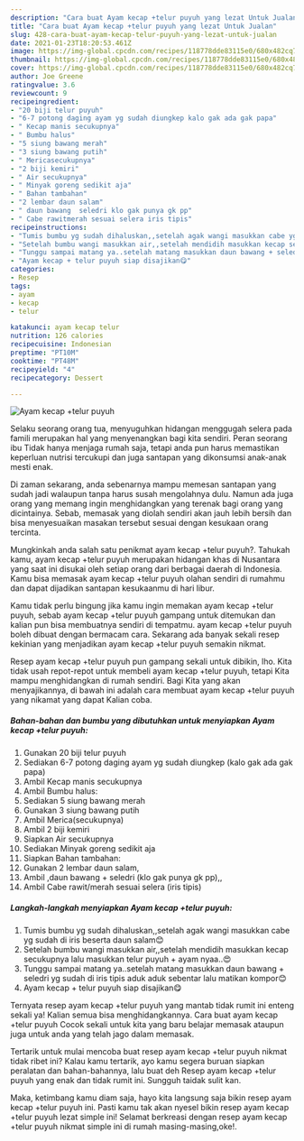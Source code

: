```yaml
---
description: "Cara buat Ayam kecap +telur puyuh yang lezat Untuk Jualan"
title: "Cara buat Ayam kecap +telur puyuh yang lezat Untuk Jualan"
slug: 428-cara-buat-ayam-kecap-telur-puyuh-yang-lezat-untuk-jualan
date: 2021-01-23T18:20:53.461Z
image: https://img-global.cpcdn.com/recipes/118778dde83115e0/680x482cq70/ayam-kecap-telur-puyuh-foto-resep-utama.jpg
thumbnail: https://img-global.cpcdn.com/recipes/118778dde83115e0/680x482cq70/ayam-kecap-telur-puyuh-foto-resep-utama.jpg
cover: https://img-global.cpcdn.com/recipes/118778dde83115e0/680x482cq70/ayam-kecap-telur-puyuh-foto-resep-utama.jpg
author: Joe Greene
ratingvalue: 3.6
reviewcount: 9
recipeingredient:
- "20 biji telur puyuh"
- "6-7 potong daging ayam yg sudah diungkep kalo gak ada gak papa"
- " Kecap manis secukupnya"
- " Bumbu halus"
- "5 siung bawang merah"
- "3 siung bawang putih"
- " Mericasecukupnya"
- "2 biji kemiri"
- " Air secukupnya"
- " Minyak goreng sedikit aja"
- " Bahan tambahan"
- "2 lembar daun salam"
- " daun bawang  seledri klo gak punya gk pp"
- " Cabe rawitmerah sesuai selera iris tipis"
recipeinstructions:
- "Tumis bumbu yg sudah dihaluskan,,setelah agak wangi masukkan cabe yg sudah di iris beserta daun salam😊"
- "Setelah bumbu wangi masukkan air,,setelah mendidih masukkan kecap secukupnya lalu masukkan telur puyuh + ayam nyaa..😍"
- "Tunggu sampai matang ya..setelah matang masukkan daun bawang + seledri yg sudah di iris tipis aduk aduk sebentar lalu matikan kompor😊"
- "Ayam kecap + telur puyuh siap disajikan😋"
categories:
- Resep
tags:
- ayam
- kecap
- telur

katakunci: ayam kecap telur 
nutrition: 126 calories
recipecuisine: Indonesian
preptime: "PT10M"
cooktime: "PT48M"
recipeyield: "4"
recipecategory: Dessert

---
```



![Ayam kecap +telur puyuh](https://img-global.cpcdn.com/recipes/118778dde83115e0/680x482cq70/ayam-kecap-telur-puyuh-foto-resep-utama.jpg)

Selaku seorang orang tua, menyuguhkan hidangan menggugah selera pada famili merupakan hal yang menyenangkan bagi kita sendiri. Peran seorang ibu Tidak hanya menjaga rumah saja, tetapi anda pun harus memastikan keperluan nutrisi tercukupi dan juga santapan yang dikonsumsi anak-anak mesti enak.

Di zaman  sekarang, anda sebenarnya mampu memesan santapan yang sudah jadi walaupun tanpa harus susah mengolahnya dulu. Namun ada juga orang yang memang ingin menghidangkan yang terenak bagi orang yang dicintainya. Sebab, memasak yang diolah sendiri akan jauh lebih bersih dan bisa menyesuaikan masakan tersebut sesuai dengan kesukaan orang tercinta. 



Mungkinkah anda salah satu penikmat ayam kecap +telur puyuh?. Tahukah kamu, ayam kecap +telur puyuh merupakan hidangan khas di Nusantara yang saat ini disukai oleh setiap orang dari berbagai daerah di Indonesia. Kamu bisa memasak ayam kecap +telur puyuh olahan sendiri di rumahmu dan dapat dijadikan santapan kesukaanmu di hari libur.

Kamu tidak perlu bingung jika kamu ingin memakan ayam kecap +telur puyuh, sebab ayam kecap +telur puyuh gampang untuk ditemukan dan kalian pun bisa membuatnya sendiri di tempatmu. ayam kecap +telur puyuh boleh dibuat dengan bermacam cara. Sekarang ada banyak sekali resep kekinian yang menjadikan ayam kecap +telur puyuh semakin nikmat.

Resep ayam kecap +telur puyuh pun gampang sekali untuk dibikin, lho. Kita tidak usah repot-repot untuk membeli ayam kecap +telur puyuh, tetapi Kita mampu menghidangkan di rumah sendiri. Bagi Kita yang akan menyajikannya, di bawah ini adalah cara membuat ayam kecap +telur puyuh yang nikamat yang dapat Kalian coba.

<!--inarticleads1-->

##### Bahan-bahan dan bumbu yang dibutuhkan untuk menyiapkan Ayam kecap +telur puyuh:

1. Gunakan 20 biji telur puyuh
1. Sediakan 6-7 potong daging ayam yg sudah diungkep (kalo gak ada gak papa)
1. Ambil  Kecap manis secukupnya
1. Ambil  Bumbu halus:
1. Sediakan 5 siung bawang merah
1. Gunakan 3 siung bawang putih
1. Ambil  Merica(secukupnya)
1. Ambil 2 biji kemiri
1. Siapkan  Air secukupnya
1. Sediakan  Minyak goreng sedikit aja
1. Siapkan  Bahan tambahan:
1. Gunakan 2 lembar daun salam,
1. Ambil  ,daun bawang + seledri (klo gak punya gk pp),,
1. Ambil  Cabe rawit/merah sesuai selera (iris tipis)




<!--inarticleads2-->

##### Langkah-langkah menyiapkan Ayam kecap +telur puyuh:

1. Tumis bumbu yg sudah dihaluskan,,setelah agak wangi masukkan cabe yg sudah di iris beserta daun salam😊
1. Setelah bumbu wangi masukkan air,,setelah mendidih masukkan kecap secukupnya lalu masukkan telur puyuh + ayam nyaa..😍
1. Tunggu sampai matang ya..setelah matang masukkan daun bawang + seledri yg sudah di iris tipis aduk aduk sebentar lalu matikan kompor😊
1. Ayam kecap + telur puyuh siap disajikan😋




Ternyata resep ayam kecap +telur puyuh yang mantab tidak rumit ini enteng sekali ya! Kalian semua bisa menghidangkannya. Cara buat ayam kecap +telur puyuh Cocok sekali untuk kita yang baru belajar memasak ataupun juga untuk anda yang telah jago dalam memasak.

Tertarik untuk mulai mencoba buat resep ayam kecap +telur puyuh nikmat tidak ribet ini? Kalau kamu tertarik, ayo kamu segera buruan siapkan peralatan dan bahan-bahannya, lalu buat deh Resep ayam kecap +telur puyuh yang enak dan tidak rumit ini. Sungguh taidak sulit kan. 

Maka, ketimbang kamu diam saja, hayo kita langsung saja bikin resep ayam kecap +telur puyuh ini. Pasti kamu tak akan nyesel bikin resep ayam kecap +telur puyuh lezat simple ini! Selamat berkreasi dengan resep ayam kecap +telur puyuh nikmat simple ini di rumah masing-masing,oke!.

